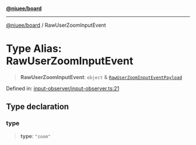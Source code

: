 [**@niuee/board**](../README.md)

***

[@niuee/board](../globals.md) / RawUserZoomInputEvent

# Type Alias: RawUserZoomInputEvent

> **RawUserZoomInputEvent**: `object` & [`RawUserZoomInputEventPayload`](RawUserZoomInputEventPayload.md)

Defined in: [input-observer/input-observer.ts:21](https://github.com/niuee/board/blob/d74620e4e63da3004adfc7105b7f1136fce9577c/src/input-observer/input-observer.ts#L21)

## Type declaration

### type

> **type**: `"zoom"`
